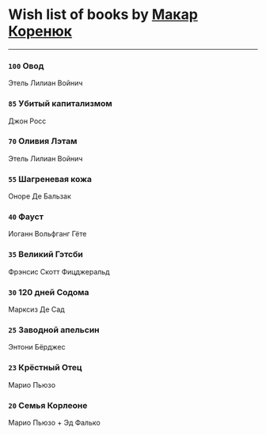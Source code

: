 # Wish list of books by [Макар Коренюк](http://vk.com/id126368737)
---

### `100` Овод
Этель Лилиан Войнич

### `85` Убитый капитализмом
Джон Росс

### `70` Оливия Лэтам
Этель Лилиан Войнич

### `55` Шагреневая кожа
Оноре Де Бальзак

### `40` Фауст
Иоганн Вольфганг Гёте

### `35` Великий Гэтсби
Фрэнсис Скотт Фицджеральд

### `30` 120 дней Содома
Марксиз Де Сад

### `25` Заводной апельсин
Энтони Бёрджес

### `23` Крёстный Отец
Марио Пьюзо

### `20` Семья Корлеоне
Марио Пьюзо + Эд Фалько

